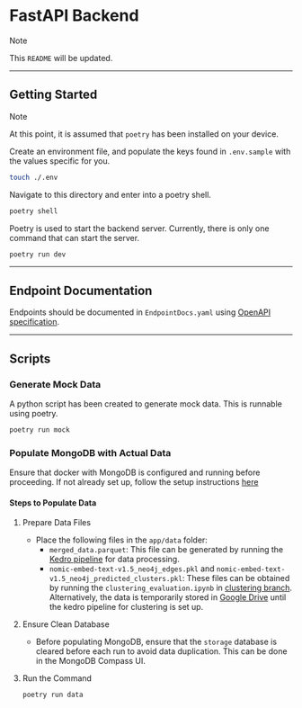 # FastAPI Backend

> [!NOTE]
> This `README` will be updated.

---

## Getting Started

> [!NOTE]
> At this point, it is assumed that `poetry` has been installed on your device.

Create an environment file, and populate the keys found in `.env.sample` with the values specific for you.

```bash
touch ./.env
```

Navigate to this directory and enter into a poetry shell.

```bash
poetry shell
```

Poetry is used to start the backend server. Currently, there is only one command that can start the server.

```bash
poetry run dev
```

---

## Endpoint Documentation

Endpoints should be documented in `EndpointDocs.yaml` using [OpenAPI specification](https://swagger.io/docs/specification/basic-structure/).

---

## Scripts

### Generate Mock Data

A python script has been created to generate mock data. This is runnable using poetry.

```bash
poetry run mock
```

### Populate MongoDB with Actual Data

Ensure that docker with MongoDB is configured and running before proceeding. If not already set up, follow the setup instructions [here](https://github.com/Wilsven/healthhub-content-optimization/tree/clustering_sx/docker)

#### Steps to Populate Data

1. Prepare Data Files

   - Place the following files in the `app/data` folder:
     - `merged_data.parquet`: This file can be generated by running the [Kedro pipeline](https://github.com/Wilsven/healthhub-content-optimization/tree/main?tab=readme-ov-file#running-kedro) for data processing.
     - `nomic-embed-text-v1.5_neo4j_edges.pkl` and `nomic-embed-text-v1.5_neo4j_predicted_clusters.pkl`: These files can be obtained by running the `clustering_evaluation.ipynb` in [clustering branch](https://github.com/Wilsven/healthhub-content-optimization/tree/clustering/content-optimization/notebooks). Alternatively, the data is temporarily stored in [Google Drive](https://drive.google.com/drive/folders/1FLg0omAB_zD20JUNkAQkjyi5OkNSDdXK) until the kedro pipeline for clustering is set up.

2. Ensure Clean Database

   - Before populating MongoDB, ensure that the `storage` database is cleared before each run to avoid data duplication. This can be done in the MongoDB Compass UI.

3. Run the Command

   ```bash
   poetry run data
   ```
